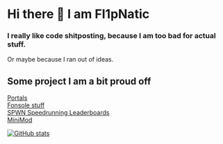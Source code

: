 # Hi there 👋 I am Fl1pNatic

### I really like code shitposting, because I am too bad for actual stuff.
Or maybe because I ran out of ideas.

## Some project I am a bit proud off
[Portals](https://github.com/Fl1pNatic/portals) <br>
[Fonsole stuff](https://github.com/Fl1pNatic/fonsole) <br>
[SPWN Speedrunning Leaderboards](https://github.com/Fl1pNatic/spwnrun) <br>
[MiniMod](https://github.com/Fl1pNatic/minimod) <br>

[![GitHub stats](https://github-readme-stats.vercel.app/api?username=fl1pnatic&count_private=true&show_icons=true&theme=radical)](https://github.com/anuraghazra/github-readme-stats)

